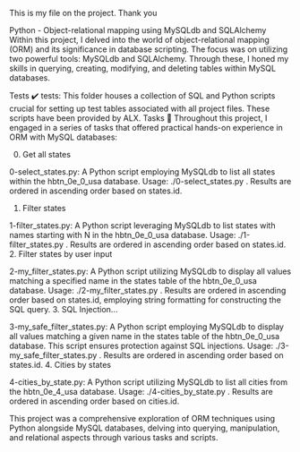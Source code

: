 This is my file on the project. Thank you

Python - Object-relational mapping using MySQLdb and SQLAlchemy
Within this project, I delved into the world of object-relational mapping (ORM) and its significance in database scripting. The focus was on utilizing two powerful tools: MySQLdb and SQLAlchemy. Through these, I honed my skills in querying, creating, modifying, and deleting tables within MySQL databases.

Tests :heavy_check_mark:
tests: This folder houses a collection of SQL and Python scripts crucial for setting up test tables associated with all project files. These scripts have been provided by ALX.
Tasks :page_with_curl:
Throughout this project, I engaged in a series of tasks that offered practical hands-on experience in ORM with MySQL databases:

0. Get all states

0-select_states.py: A Python script employing MySQLdb to list all states within the hbtn_0e_0_usa database.
Usage: ./0-select_states.py <mysql username> <mysql password> <database name>.
Results are ordered in ascending order based on states.id.
1. Filter states

1-filter_states.py: A Python script leveraging MySQLdb to list states with names starting with N in the hbtn_0e_0_usa database.
Usage: ./1-filter_states.py <mysql username> <mysql password> <database name>.
Results are ordered in ascending order based on states.id.
2. Filter states by user input

2-my_filter_states.py: A Python script utilizing MySQLdb to display all values matching a specified name in the states table of the hbtn_0e_0_usa database.
Usage: ./2-my_filter_states.py <mysql username> <mysql password> <database name> <state name searched>.
Results are ordered in ascending order based on states.id, employing string formatting for constructing the SQL query.
3. SQL Injection...

3-my_safe_filter_states.py: A Python script employing MySQLdb to display all values matching a given name in the states table of the hbtn_0e_0_usa database. This script ensures protection against SQL injections.
Usage: ./3-my_safe_filter_states.py <mysql username> <mysql password> <database name> <state name searched>.
Results are ordered in ascending order based on states.id.
4. Cities by states

4-cities_by_state.py: A Python script utilizing MySQLdb to list all cities from the hbtn_0e_4_usa database.
Usage: ./4-cities_by_state.py <mysql username> <mysql password> <database name>.
Results are ordered in ascending order based on cities.id.
<!-- Continuing with the remaining tasks... -->
This project was a comprehensive exploration of ORM techniques using Python alongside MySQL databases, delving into querying, manipulation, and relational aspects through various tasks and scripts.
